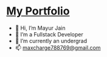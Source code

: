 # [My Portfolio](https://mayur-portfolio.netlify.app)
- 👋 Hi, I’m Mayur Jain
- 👀 I’m a Fullstack Developer
- 🌱 I’m currently an undergrad
- 📫 maxcharge788769@gmail.com


<!---
maxcharge/maxcharge is a ✨ special ✨ repository because its `README.md` (this file) appears on your GitHub profile.
You can click the Preview link to take a look at your changes.
--->
